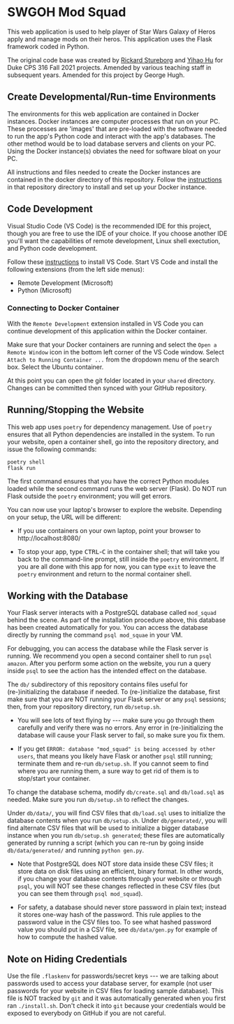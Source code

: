 # SWGOH Mod Squad

This web application is used to help player of Star Wars Galaxy of Heros apply and manage mods on their heros. This application uses the Flask framework coded in Python.

The original code base was created by [Rickard Stureborg](http://www.rickard.stureborg.com) and [Yihao Hu](https://www.linkedin.com/in/yihaoh/) for Duke CPS 316 Fall 2021 projects.  Amended by various teaching staff in subsequent years. Amended for this project by George Hugh.

## Create Developmental/Run-time Environments

The environments for this web application are contained in Docker instances. Docker instances are computer processes that run on your PC. These processes are 'images' that are pre-loaded with the software needed to run the app's Python code and interact with the app's databases. The other method would be to load database servers and clients on your PC. Using the Docker instance(s) obviates the need for software bloat on your PC.

All instructions and files needed to create the Docker instances are contained in the docker directory of this repository. Follow the [instructions](docker/README.md) in that repository directory to install and set up your Docker instance.

## Code Development

Visual Studio Code (VS Code) is the recommended IDE for this project, though you are free to use the IDE of your choice. If you choose another IDE you'll want the capabilities of remote development, Linux shell exectution, and Python code development.

Follow these [instructions](https://code.visualstudio.com/) to install VS Code. Start VS Code and install the following extensions (from the left side menus):

* Remote Development (Microsoft)
* Python (Microsoft)

### Connecting to Docker Container

With the `Remote Development` extension installed in VS Code you can continue development of this application within the Docker container.

Make sure that your Docker containers are running and select the `Open a Remote Window` icon in the bottom left corner of the VS Code window. Select `Attach to Running Container ...` from the dropdown menu of the search box. Select the Ubuntu container.

At this point you can open the git folder located in your `shared` directory. Changes can be committed then synced with your GitHub repository.

## Running/Stopping the Website

This web app uses `poetry` for dependency management. Use of `poetry` ensures that all Python dependencies are installed in the system. To run your website, open a container shell, go into the repository directory, and issue the following commands:
```
poetry shell
flask run
```

The first command ensures that you have the correct Python modules loaded while the second command runs the web server (Flask). Do NOT run Flask outside the `poetry` environment; you will get errors.

You can now use your laptop's browser to explore the website. Depending on your setup, the URL will be different:

* If you use containers on your own laptop, point your browser to http://localhost:8080/

* To stop your app, type <kbd>CTRL</kbd>-<kbd>C</kbd> in the container shell; that will take you back to the command-line prompt, still inside the `poetry` environment. If you are all done with this app for
now, you can type `exit` to leave the `poetry` environment and return to the normal container shell.

## Working with the Database

Your Flask server interacts with a PostgreSQL database called `mod_squad`
behind the scene.  As part of the installation procedure above, this
database has been created automatically for you.  You can access the
database directly by running the command `psql mod_squae` in your VM.

For debugging, you can access the database while the Flask server is
running.  We recommend you open a second container shell to run `psql
amazon`.  After you perform some action on the website, you run a
query inside `psql` to see the action has the intended effect on the
database.

The `db/` subdirectory of this repository contains files useful for
(re-)initializing the database if needed.  To (re-)initialize the
database, first make sure that you are NOT running your Flask server
or any `psql` sessions; then, from your repository directory, run
`db/setup.sh`.

* You will see lots of text flying by --- make sure you go through
  them carefully and verify there was no errors.  Any error in
  (re-)initializing the database will cause your Flask server to fail,
  so make sure you fix them.

* If you get `ERROR: database "mod_squad" is being accessed by other
  users`, that means you likely have Flask or another `psql` still
  running; terminate them and re-run `db/setup.sh`.  If you cannot
  seem to find where you are running them, a sure way to get rid of
  them is to stop/start your container.

To change the database schema, modify `db/create.sql` and
`db/load.sql` as needed.  Make sure you run `db/setup.sh` to reflect
the changes.

Under `db/data/`, you will find CSV files that `db/load.sql` uses to
initialize the database contents when you run `db/setup.sh`.  Under
`db/generated/`, you will find alternate CSV files that will be used
to initialize a bigger database instance when you run `db/setup.sh
generated`; these files are automatically generated by running a
script (which you can re-run by going inside `db/data/generated/` and
running `python gen.py`.

* Note that PostgreSQL does NOT store data inside these CSV files; it
  store data on disk files using an efficient, binary format.  In
  other words, if you change your database contents through your
  website or through `psql`, you will NOT see these changes reflected
  in these CSV files (but you can see them through `psql mod_squad`).

* For safety, a database should never store password in plain text;
  instead it stores one-way hash of the password.  This rule applies
  to the password value in the CSV files too.  To see what hashed
  password value you should put in a CSV file, see `db/data/gen.py`
  for example of how to compute the hashed value.


## Note on Hiding Credentials

Use the file `.flaskenv` for passwords/secret keys --- we are talking about passwords used to access your database server, for example (not user passwords for your website in CSV files for loading sample database).  This file is NOT tracked by `git` and it was automatically generated when you first ran `./install.sh`.  Don't check it into `git` because your credentials would be exposed to everybody on GitHub if you are not careful.
